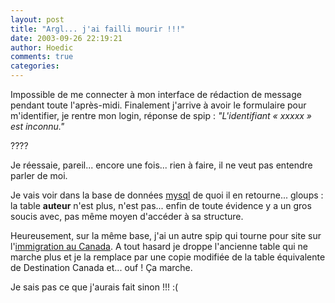 ```yaml
---
layout: post
title: "Argl... j'ai failli mourir !!!"
date: 2003-09-26 22:19:21
author: Hoedic
comments: true
categories: 
---
```



Impossible de me connecter à mon interface de rédaction de message pendant toute l'après-midi. Finalement j'arrive à avoir le formulaire pour m'identifier, je rentre mon login, réponse de spip : *"L'identifiant « xxxxx » est inconnu."*

????

Je réessaie, pareil... encore une fois... rien à faire, il ne veut pas entendre parler de moi.

Je vais voir dans la base de données [mysql](http://www.mysql.com/) de quoi il en retourne... gloups : la table **auteur** n'est plus, n'est pas... enfin de toute évidence y a un gros soucis avec, pas même moyen d'accéder à sa structure.

Heureusement, sur la même base, j'ai un autre spip qui tourne pour site sur l'<a href="http://canada.ouvaton.org/" title="Destination Canada">immigration au Canada</a>. A tout hasard je droppe l'ancienne table qui ne marche plus et je la remplace par une copie modifiée de la table équivalente de Destination Canada et... ouf ! Ça marche.

Je sais pas ce que j'aurais fait sinon !!! :(